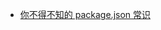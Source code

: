 - [你不得不知的 package.json 常识](https://nodesource.com/blog/the-basics-of-package-json-in-node-js-and-npm?utm_source=nodeweekly&utm_medium=email)
